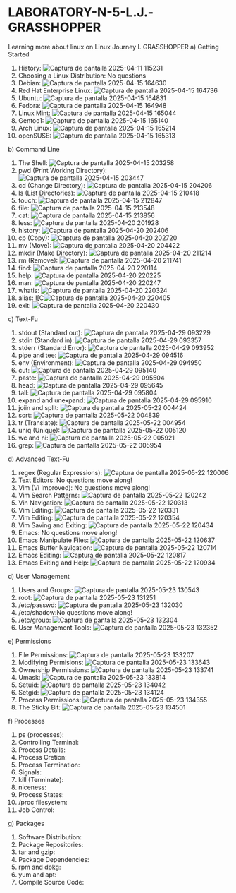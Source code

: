 # LABORATORY-N-5-L.J.-GRASSHOPPER
Learning more about linux on Linux Journey
I. GRASSHOPPER
   a) Getting Started
   1. History:
      ![Captura de pantalla 2025-04-11 115231](https://github.com/user-attachments/assets/ee5a9b20-1dac-4737-8ffe-b0ec5d09b55a)
   2. Choosing a Linux Distribution: No questions
   3. Debian:
      ![Captura de pantalla 2025-04-15 164630](https://github.com/user-attachments/assets/4123428f-e52c-4c91-9daa-5db92404d86e)
   4. Red Hat Enterprise Linux:
      ![Captura de pantalla 2025-04-15 164736](https://github.com/user-attachments/assets/57b95f08-0b56-41ae-94e8-5b7f9faa9162)
   5. Ubuntu:
      ![Captura de pantalla 2025-04-15 164831](https://github.com/user-attachments/assets/c69d632f-17fb-46ef-9e7a-d966b2c12a5e)
   6. Fedora:
      ![Captura de pantalla 2025-04-15 164948](https://github.com/user-attachments/assets/6c17fe73-1bd5-4bc1-923b-e791daf37dc0)
   7. Linux Mint:
      ![Captura de pantalla 2025-04-15 165044](https://github.com/user-attachments/assets/19e0f768-e8cf-4634-bad1-e01fc70f432b)
   8. Gentoo1:
      ![Captura de pantalla 2025-04-15 165140](https://github.com/user-attachments/assets/ee309120-0da9-4246-b99e-91e0b88acc9d)
   9. Arch Linux:
      ![Captura de pantalla 2025-04-15 165214](https://github.com/user-attachments/assets/2ff0417d-1250-4185-a585-b8560057dfea)
   10. openSUSE:
      ![Captura de pantalla 2025-04-15 165313](https://github.com/user-attachments/assets/942074e8-8d03-475b-964d-0cae619b72f8)

   b) Command Line
   1. The Shell:
      ![Captura de pantalla 2025-04-15 203258](https://github.com/user-attachments/assets/e48628ae-51dd-431c-8615-794450e0b873)
   2. pwd (Print Working Directory):
      ![Captura de pantalla 2025-04-15 203447](https://github.com/user-attachments/assets/f3f5d002-30fa-4de9-b215-cd664ebb1a49)
   3. cd (Change Directory):
      ![Captura de pantalla 2025-04-15 204206](https://github.com/user-attachments/assets/9f61a566-8adf-4e64-a6f7-a26bd89b5070)
   4. ls (List Directories):
      ![Captura de pantalla 2025-04-15 210418](https://github.com/user-attachments/assets/d5390124-bdf0-4c3d-b280-121dbe1ca197)
   5. touch:
      ![Captura de pantalla 2025-04-15 212847](https://github.com/user-attachments/assets/cb29a878-70b4-4e0a-b7d3-3c95b7339fb9)
   6. file:
      ![Captura de pantalla 2025-04-15 213548](https://github.com/user-attachments/assets/d8968bfa-2f66-4271-a34c-de3863ad68e2)
   7. cat:
      ![Captura de pantalla 2025-04-15 213856](https://github.com/user-attachments/assets/78c92d50-230b-416c-9de4-1e0fbf200b6e)
   8. less:
      ![Captura de pantalla 2025-04-20 201928](https://github.com/user-attachments/assets/d70f5875-f0ac-4c7b-8e5b-89d45100cdfc)
   9. history:
      ![Captura de pantalla 2025-04-20 202406](https://github.com/user-attachments/assets/aaf497aa-38f6-4779-a496-c7c9ef29a686)
   10. cp (Copy):
      ![Captura de pantalla 2025-04-20 202720](https://github.com/user-attachments/assets/13553b68-45dd-4276-ba85-e430b941b739)
   11. mv (Move):
      ![Captura de pantalla 2025-04-20 204422](https://github.com/user-attachments/assets/73ab6b78-715d-4e9b-8d54-64c970cc7fa6)
   12. mkdir (Make Directory):
      ![Captura de pantalla 2025-04-20 211214](https://github.com/user-attachments/assets/47136a16-df86-4538-ae93-b9ce303ccb8a)
   13. rm (Remove):
      ![Captura de pantalla 2025-04-20 211741](https://github.com/user-attachments/assets/709805ad-e1e5-4f1d-b94b-f75c379c864e)
   14. find:
      ![Captura de pantalla 2025-04-20 220114](https://github.com/user-attachments/assets/c7a88aca-9f19-45d4-8e26-bde4a586845f)
   15. help:
      ![Captura de pantalla 2025-04-20 220225](https://github.com/user-attachments/assets/7f695be1-c410-4de1-a786-d17536491fb3)
   16. man:
      ![Captura de pantalla 2025-04-20 220247](https://github.com/user-attachments/assets/cd075d11-d68f-4767-b7b5-f5c2b9fabb51)
   17. whatis:
      ![Captura de pantalla 2025-04-20 220324](https://github.com/user-attachments/assets/de151f8e-f6ef-483a-9810-75e25480257d)
   18. alias:
      ![C![Captura de pantalla 2025-04-20 220405](https://github.com/user-attachments/assets/a9ec3db3-430d-4c3f-839d-c457e3cbce4b)
   19. exit:
      ![Captura de pantalla 2025-04-20 220430](https://github.com/user-attachments/assets/40513998-79de-4a06-86b1-e6feb93d0ba0)

   c) Text-Fu
   1. stdout (Standard out):
      ![Captura de pantalla 2025-04-29 093229](https://github.com/user-attachments/assets/b8eb000a-bb1f-4922-9152-60f62d224870) 
   2. stdin (Standard in):
      ![Captura de pantalla 2025-04-29 093357](https://github.com/user-attachments/assets/20b58c5c-0e3e-4a4b-acf8-39dcfee175f6)
   3. stderr (Standard Error):
      ![Captura de pantalla 2025-04-29 093952](https://github.com/user-attachments/assets/814f6260-2f8d-41af-a3b5-2c7c2707834e)
   4. pipe and tee:
      ![Captura de pantalla 2025-04-29 094516](https://github.com/user-attachments/assets/0be44f70-bfbf-43af-8282-949c0517f9a3)
   5. env (Environment):
      ![Captura de pantalla 2025-04-29 094950](https://github.com/user-attachments/assets/706182d9-b7e9-48f9-99bb-9b114c39dd27)
   6. cut:
      ![Captura de pantalla 2025-04-29 095140](https://github.com/user-attachments/assets/9eb24738-659a-43a3-bba3-1069cd84d142)
   7. paste:
      ![Captura de pantalla 2025-04-29 095504](https://github.com/user-attachments/assets/97fc99ae-4070-41c4-a47e-ec1e31eea1e4)
   8. head:
      ![Captura de pantalla 2025-04-29 095645](https://github.com/user-attachments/assets/cbbdf2b1-9c95-4571-9827-529f976196f6)
   9. tall:
      ![Captura de pantalla 2025-04-29 095804](https://github.com/user-attachments/assets/1c4d6d30-bce5-4273-9da5-fd747834cb55)
   10. expand and unexpand:
      ![Captura de pantalla 2025-04-29 095910](https://github.com/user-attachments/assets/bcf9a085-c4bc-4a05-9659-3f27aeb86891)
   11. joiin and split:
      ![Captura de pantalla 2025-05-22 004424](https://github.com/user-attachments/assets/9b9a1578-0cac-4a6e-9ff7-6f314107e137)
   12. sort:
      ![Captura de pantalla 2025-05-22 004839](https://github.com/user-attachments/assets/a5bc2d41-1ef5-470c-85e3-cad28ecc4e85)
   13. tr (Translate):
      ![Captura de pantalla 2025-05-22 004954](https://github.com/user-attachments/assets/b04d2ed7-d440-44de-80ae-91ce2a9bef72)
   14. uniq (Unique):
      ![Captura de pantalla 2025-05-22 005120](https://github.com/user-attachments/assets/d6a7d703-93f9-4009-a026-caa645f11b3d)
   15. wc and ni:
      ![Captura de pantalla 2025-05-22 005921](https://github.com/user-attachments/assets/1d1d648e-6135-419f-85f3-e856d95db0d5)
   16. grep:
      ![Captura de pantalla 2025-05-22 005954](https://github.com/user-attachments/assets/751ab0cb-b87f-4ac4-b4a6-1b654512b031)


   d) Advanced Text-Fu
   1. regex (Regular Expressions):
      ![Captura de pantalla 2025-05-22 120006](https://github.com/user-attachments/assets/6bcef249-f294-4c96-a1f5-9b55ef08dc73)
   2. Text Editors: No questions move along!
   3. Vim (Vi Improved): No questions move along!
   4. Vim Search Patterns:
      ![Captura de pantalla 2025-05-22 120242](https://github.com/user-attachments/assets/3246de44-6c10-4a81-a383-5ded3e5f906a)
   5. Vin Navigation:
      ![Captura de pantalla 2025-05-22 120313](https://github.com/user-attachments/assets/ab7825ef-cfda-49eb-b5e0-500cfe716930)
   6. Vim Editing:
      ![Captura de pantalla 2025-05-22 120331](https://github.com/user-attachments/assets/5096ac0d-6570-4b8c-9fa1-93cf188adf6a)
   7. Vim Editing:
      ![Captura de pantalla 2025-05-22 120354](https://github.com/user-attachments/assets/219dc158-676e-4f75-812b-e64747986281)
   8. Vim Saving and Exiting:
      ![Captura de pantalla 2025-05-22 120434](https://github.com/user-attachments/assets/9145c1ba-65e6-4cf3-97c7-9f1727356399)
   9. Emacs: No questions move along!
   10. Emacs Manipulate Files:
       ![Captura de pantalla 2025-05-22 120637](https://github.com/user-attachments/assets/93c7bdf9-dcad-4688-8f75-6d01876acbab)
   11. Emacs Buffer Navigation:
       ![Captura de pantalla 2025-05-22 120714](https://github.com/user-attachments/assets/5280809a-79a0-41d5-be58-1fd342bf5825)
   12. Emacs Editing:
       ![Captura de pantalla 2025-05-22 120817](https://github.com/user-attachments/assets/f101259b-9391-47bd-b5cb-b77a00f9b127)
   13. Emacs Exiting and Help:
       ![Captura de pantalla 2025-05-22 120934](https://github.com/user-attachments/assets/b94c83d0-4158-489f-977a-d41a487aca49)

   d) User Management
   1. Users and Groups:
      ![Captura de pantalla 2025-05-23 130543](https://github.com/user-attachments/assets/58b70304-13b0-48d8-92db-fa5e57a10884)
   2. root:
      ![Captura de pantalla 2025-05-23 131251](https://github.com/user-attachments/assets/54522b31-604d-4f43-935f-d9b4cd244ed2)
   3. /etc/passwd:
      ![Captura de pantalla 2025-05-23 132030](https://github.com/user-attachments/assets/a87aff40-756f-4c8e-9936-56fe2c82c96e)
   4. /etc/shadow:No questions move along!
   5. /etc/group:
      ![Captura de pantalla 2025-05-23 132304](https://github.com/user-attachments/assets/5a163807-ad48-4027-bd28-a13fae3350fd)
   6. User Management Tools:
      ![Captura de pantalla 2025-05-23 132352](https://github.com/user-attachments/assets/20e95d7a-39ab-48bf-9352-390704dfe44a)

   e) Permissions
   1. File Permissions:
      ![Captura de pantalla 2025-05-23 133207](https://github.com/user-attachments/assets/49110685-e08f-4c21-805f-34fc9947cc01)
   2. Modifying Permisions:
      ![Captura de pantalla 2025-05-23 133643](https://github.com/user-attachments/assets/6f494012-fe69-4fe5-ad7d-3426317d40ea)
   3. Ownership Permissions:
      ![Captura de pantalla 2025-05-23 133741](https://github.com/user-attachments/assets/ba7dd88f-d308-4ad1-a2d8-b0aa0c719b5f)
   4. Umask:
      ![Captura de pantalla 2025-05-23 133814](https://github.com/user-attachments/assets/eda33de9-10d2-4f80-8bb0-4ab8ec3ccbb1)
   5. Setuid:
      ![Captura de pantalla 2025-05-23 134042](https://github.com/user-attachments/assets/7ff504a4-f936-42bc-8028-7ac5cfed3366)
   6. Setgid:
      ![Captura de pantalla 2025-05-23 134124](https://github.com/user-attachments/assets/d1f67bb5-aabd-4627-b0ca-6eaacc64c04b)
   8. Process Permissions:
      ![Captura de pantalla 2025-05-23 134355](https://github.com/user-attachments/assets/726d8e05-1d5f-4826-bb26-757a17b8845d)
   9. The Sticky Bit:
      ![Captura de pantalla 2025-05-23 134501](https://github.com/user-attachments/assets/26851751-a6aa-4391-aeb1-97bedfd88333)

   f) Processes
   1. ps (processes):
   2. Controlling Terminal:
   3. Process Details:
   4. Process Cretion:
   5. Process Termination:
   6. Signals:
   7. kill (Terminate):
   8. niceness:
   9. Process States:
   10. /proc filesystem:
   11. Job Control:

   g) Packages
   1. Software Distribution:
   2. Package Repositories:
   3. tar and gzip:
   4. Package Dependencies:
   5. rpm and dpkg:
   6. yum and apt:
   7. Compile Source Code:




   
